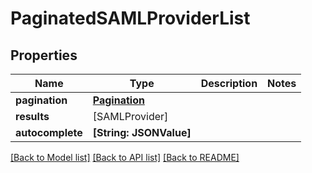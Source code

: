 # PaginatedSAMLProviderList

## Properties
Name | Type | Description | Notes
------------ | ------------- | ------------- | -------------
**pagination** | [**Pagination**](Pagination.md) |  | 
**results** | [SAMLProvider] |  | 
**autocomplete** | **[String: JSONValue]** |  | 

[[Back to Model list]](../README.md#documentation-for-models) [[Back to API list]](../README.md#documentation-for-api-endpoints) [[Back to README]](../README.md)


